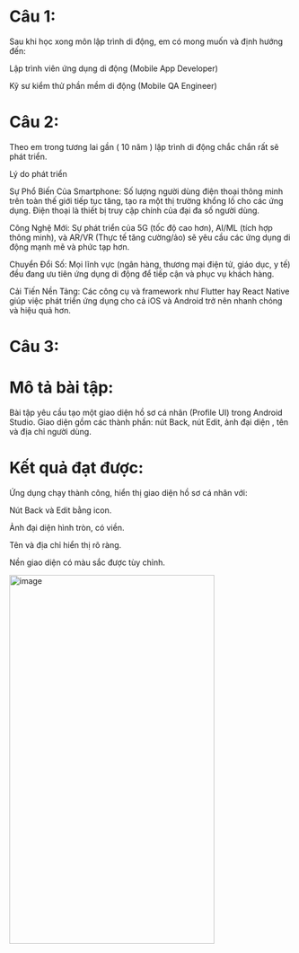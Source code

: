 # Câu 1:
Sau khi học xong môn lập trình di động, em có mong muốn và định hướng đến:

Lập trình viên ứng dụng di động (Mobile App Developer)

Kỹ sư kiểm thử phần mềm di động (Mobile QA Engineer)
# Câu 2:
Theo em trong tương lai gần ( 10 năm ) lập trình di động chắc chắn rất sẽ phát triển.

Lý do phát triển

Sự Phổ Biến Của Smartphone: Số lượng người dùng điện thoại thông minh trên toàn thế giới tiếp tục tăng, tạo ra một thị trường khổng lồ cho các ứng dụng. Điện thoại là thiết bị truy cập chính của đại đa số người dùng.

Công Nghệ Mới: Sự phát triển của 5G (tốc độ cao hơn), AI/ML (tích hợp thông minh), và AR/VR (Thực tế tăng cường/ảo) sẽ yêu cầu các ứng dụng di động mạnh mẽ và phức tạp hơn.

Chuyển Đổi Số: Mọi lĩnh vực (ngân hàng, thương mại điện tử, giáo dục, y tế) đều đang ưu tiên ứng dụng di động để tiếp cận và phục vụ khách hàng.

Cải Tiến Nền Tảng: Các công cụ và framework như Flutter hay React Native giúp việc phát triển ứng dụng cho cả iOS và Android trở nên nhanh chóng và hiệu quả hơn.
# Câu 3:
# Mô tả bài tập:
Bài tập yêu cầu tạo một giao diện hồ sơ cá nhân (Profile UI) trong Android Studio. Giao diện gồm các thành phần: nút Back, nút Edit, ảnh đại diện , tên và địa chỉ người dùng.
# Kết quả đạt được:
Ứng dụng chạy thành công, hiển thị giao diện hồ sơ cá nhân với:

Nút Back và Edit bằng icon.

Ảnh đại diện hình tròn, có viền.

Tên và địa chỉ hiển thị rõ ràng.

Nền giao diện có màu sắc được tùy chỉnh.

<img width="365" height="657" alt="image" src="https://github.com/user-attachments/assets/63f24c09-fe47-467e-a689-20c18ba35271" />



